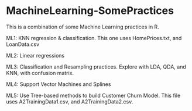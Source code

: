 # MachineLearning-SomePractices
This is a combination of some Machine Learning practices in R. 

ML1: 
KNN regression & classification.
This one uses HomePrices.txt, and LoanData.csv

ML2: 
Linear regressions

ML3: 
Classification and Resampling practices. Explore with LDA, QDA, and KNN, with confusion matrix. 

ML4: 
Support Vector Machines and Splines

ML5: 
Use Tree-based methods to build Customer Churn Model. This file uses A2TrainingData1.csv, and A2TrainingData2.csv.

